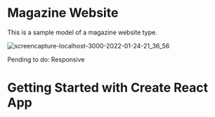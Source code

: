 # Magazine Website
This is a sample model of a magazine website type.

![screencapture-localhost-3000-2022-01-24-21_36_56](https://user-images.githubusercontent.com/67078790/150904509-45f03821-934e-4ac0-9a5c-35096af9fcdf.png)

Pending to do: Responsive
# Getting Started with Create React App
